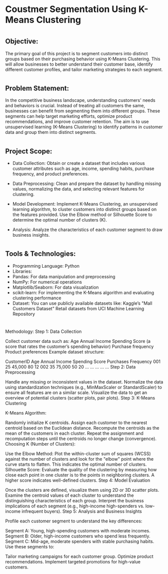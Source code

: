 # Coustmer Segmentation Using K-Means Clustering
#
## Objective:
The primary goal of this project is to segment customers into distinct groups based on their purchasing behavior using K-Means Clustering. This will allow businesses to better understand their customer base, identify different customer profiles, and tailor marketing strategies to each segment.
#
## Problem Statement:
In the competitive business landscape, understanding customers' needs and behaviors is crucial. Instead of treating all customers the same, businesses can benefit from segmenting them into different groups. These segments can help target marketing efforts, optimize product recommendations, and improve customer retention. The aim is to use unsupervised learning (K-Means Clustering) to identify patterns in customer data and group them into distinct segments.
#
## Project Scope:
* Data Collection: Obtain or create a dataset that includes various customer attributes such as age, income, spending habits, purchase frequency, and product preferences.

* Data Preprocessing: Clean and prepare the dataset by handling missing values, normalizing the data, and selecting relevant features for clustering.

* Model Development:
 Implement K-Means Clustering, an unsupervised learning algorithm, to cluster customers into distinct groups based on the features provided.
 Use the Elbow method or Silhouette Score to determine the optimal number of clusters (K).

* Analysis: Analyze the characteristics of each customer segment to draw business insights.
#
## Tools & Technologies:
* Programming Language: Python 
* Libraries:
* Pandas: For data manipulation and preprocessing
* NumPy: For numerical operations
* Matplotlib/Seaborn: For data visualization
* scikit-learn: For implementing the K-Means algorithm and evaluating clustering performance
* Dataset: You can use publicly available datasets like:
 Kaggle’s "Mall Customers Dataset"
 Retail datasets from UCI Machine Learning Repository
#
Methodology:
Step 1: Data Collection

Collect customer data such as:
Age
Annual Income
Spending Score (a score that rates the customer’s spending behavior)
Purchase frequency
Product preferences
Example dataset structure:

CustomerID	Age	Annual Income	Spending Score	Purchases Frequency
001	        25	 45,000	         80	             12
002	        35	  75,000	       50	             20
...	...	...	...	...
Step 2: Data Preprocessing

Handle any missing or inconsistent values in the dataset.
Normalize the data using standardization techniques (e.g., MinMaxScaler or StandardScaler) to ensure all features are on a similar scale.
Visualize the data to get an overview of potential clusters (scatter plots, pair plots).
Step 3: K-Means Clustering

K-Means Algorithm:

Randomly initialize K centroids.
Assign each customer to the nearest centroid based on the Euclidean distance.
Recompute the centroids as the mean of the customers in each cluster.
Repeat the assignment and recomputation steps until the centroids no longer change (convergence).
Choosing K (Number of Clusters):

Use the Elbow Method: Plot the within-cluster sum of squares (WCSS) against the number of clusters and look for the "elbow" point where the curve starts to flatten. This indicates the optimal number of clusters.
Silhouette Score: Evaluate the quality of the clustering by measuring how close each point in one cluster is to the points in neighboring clusters. A higher score indicates well-defined clusters.
Step 4: Model Evaluation

Once the clusters are defined, visualize them using 2D or 3D scatter plots.
Examine the centroid values of each cluster to understand the distinguishing characteristics of each group.
Interpret the business implications of each segment (e.g., high-income high-spenders vs. low-income infrequent buyers).
Step 5: Analysis and Business Insights

Profile each customer segment to understand the key differences:

Segment A: Young, high-spending customers with moderate incomes.
Segment B: Older, high-income customers who spend less frequently.
Segment C: Mid-age, moderate spenders with stable purchasing habits.
Use these segments to:

Tailor marketing campaigns for each customer group.
Optimize product recommendations.
Implement targeted promotions for high-value customers.






